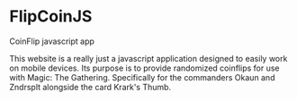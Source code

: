 # FlipCoinJS
CoinFlip javascript app

This website is a really just a javascript application designed to easily work on mobile devices.
Its purpose is to provide randomized coinflips for use with Magic: The Gathering. Specifically for the commanders Okaun and Zndrsplt alongside the card Krark's Thumb. 


